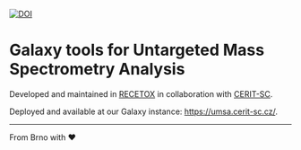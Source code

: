 [![DOI](https://zenodo.org/badge/DOI/10.5281/zenodo.6035335.svg)](https://doi.org/10.5281/zenodo.6035335)

# Galaxy tools for Untargeted Mass Spectrometry Analysis

Developed and maintained in [RECETOX](https://www.recetox.muni.cz/en) in collaboration with [CERIT-SC](https://www.cerit-sc.cz/).

Deployed and available at our Galaxy instance: https://umsa.cerit-sc.cz/.

---
From Brno with ♥️
